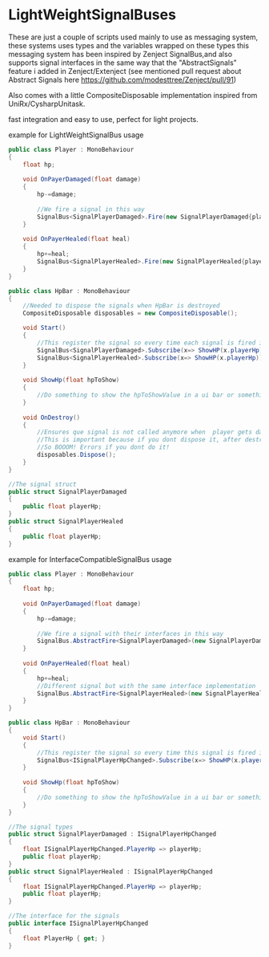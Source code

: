 
# LightWeightSignalBuses
These are just a couple of scripts used mainly to use as messaging system, these systems uses types and the variables wrapped on these types
this messaging system has been inspired by Zenject SignalBus,and also supports signal interfaces in the same way that the "AbstractSignals" feature i added in Zenject/Extenject (see mentioned pull request about Abstract Signals here https://github.com/modesttree/Zenject/pull/91)

Also comes with a little CompositeDisposable implementation inspired from UniRx/CysharpUnitask.

fast integration and easy to use, perfect for light projects.



example for LightWeightSignalBus usage
```csharp
public class Player : MonoBehaviour
{
    float hp;
  
    void OnPayerDamaged(float damage)
    {
        hp-=damage;
    
        //We fire a signal in this way
        SignalBus<SignalPlayerDamaged>.Fire(new SignalPlayerDamaged{playerHp = hp});
    }
    
    void OnPayerHealed(float heal)
    {
        hp+=heal;
        SignalBus<SignalPlayerHealed>.Fire(new SignalPlayerHealed{playerHp = hp});
    }
}

public class HpBar : MonoBehaviour
{
    //Needed to dispose the signals when HpBar is destroyed
    CompositeDisposable disposables = new CompositeDisposable();

    void Start()
    {
        //This register the signal so every time each signal is fired it calls ShowHP with its data
        SignalBus<SignalPlayerDamaged>.Subscribe(x=> ShowHP(x.playerHp)).AddTo(disposables);
        SignalBus<SignalPlayerHealed>.Subscribe(x=> ShowHP(x.playerHp)).AddTo(disposables);
    }
  
    void ShowHp(float hpToShow)
    {
        //Do something to show the hpToShowValue in a ui bar or something
    }
    
    void OnDestroy()
    {
        //Ensures que signal is not called anymore when  player gets damage, when the HpBar is destroyed
        //This is important because if you dont dispose it, after destroying the HpBar, the signal will try to call ShowHP of the Destroyed HpBar
        //So BOOOM! Errors if you dont do it!
        disposables.Dispose();
    }
}

//The signal struct
public struct SignalPlayerDamaged
{
    public float playerHp;
}
public struct SignalPlayerHealed
{
    public float playerHp;
}
```


example for InterfaceCompatibleSignalBus usage
```csharp
public class Player : MonoBehaviour
{
    float hp;
  
    void OnPayerDamaged(float damage)
    {
        hp-=damage;
    
        //We fire a signal with their interfaces in this way
        SignalBus.AbstractFire<SignalPlayerDamaged>(new SignalPlayerDamaged{playerHp = hp});
    }
    
    void OnPayerHealed(float heal)
    {
        hp+=heal;
        //Different signal but with the same interface implementation
        SignalBus.AbstractFire<SignalPlayerHealed>(new SignalPlayerHealed{playerHp = hp});
    }
}

public class HpBar : MonoBehaviour
{
    void Start()
    {
        //This register the signal so every time this signal is fired it calls ShowHP with its data;
        SignalBus<ISignalPlayerHpChanged>.Subscribe(x=> ShowHP(x.playerHp))
    }
  
    void ShowHp(float hpToShow)
    {
        //Do something to show the hpToShowValue in a ui bar or something
    }
}

//The signal types
public struct SignalPlayerDamaged : ISignalPlayerHpChanged
{
    float ISignalPlayerHpChanged.PlayerHp => playerHp;
    public float playerHp;
}
public struct SignalPlayerHealed : ISignalPlayerHpChanged
{
    float ISignalPlayerHpChanged.PlayerHp => playerHp;
    public float playerHp;
}

//The interface for the signals
public interface ISignalPlayerHpChanged
{
    float PlayerHp { get; }
}
```

